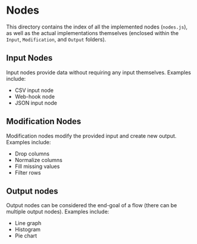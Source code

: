 # Nodes

This directory contains the index of all the implemented nodes (`nodes.js`),
as well as the actual implementations themselves (enclosed within the
`Input`, `Modification`, and `Output` folders).

## Input Nodes

Input nodes provide data without requiring any input themselves. Examples include:

-   CSV input node
-   Web-hook node
-   JSON input node

## Modification Nodes

Modification nodes modify the provided input and create new output.
Examples include:

-   Drop columns
-   Normalize columns
-   Fill missing values
-   Filter rows

## Output nodes

Output nodes can be considered the end-goal of a flow
(there can be multiple output nodes). Examples include:

-   Line graph
-   Histogram
-   Pie chart
